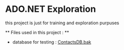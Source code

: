 # ADO.NET Exploration
this project is just for training and exploration purpuses

** Files used in this project : **
- database for testing : [ContactsDB.bak](https://cdn.fs.teachablecdn.com/am1JDImQyaC5UTXsvqEZ)
